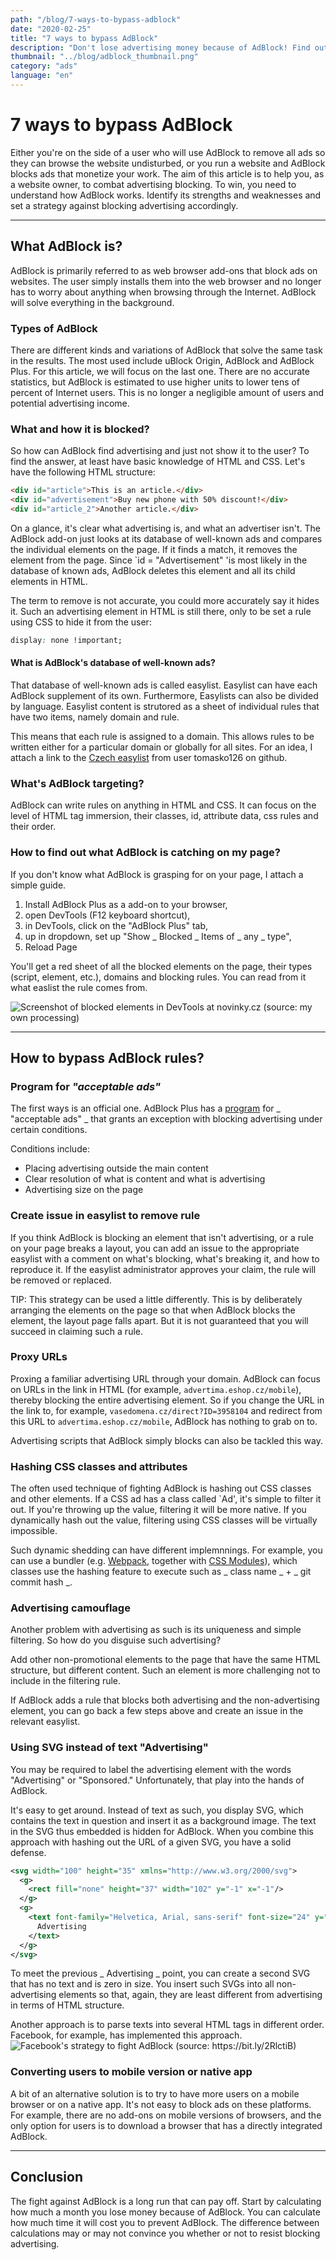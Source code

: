 ```yaml
---
path: "/blog/7-ways-to-bypass-adblock"
date: "2020-02-25"
title: "7 ways to bypass AdBlock"
description: "Don't lose advertising money because of AdBlock! Find out 7 ways you can defend yourself against AdBlock."
thumbnail: "../blog/adblock_thumbnail.png"
category: "ads"
language: "en"
---
```


# 7 ways to bypass AdBlock

Either you're on the side of a user who will use AdBlock to remove all ads so they can browse the website undisturbed, or you run a website and AdBlock blocks ads that monetize your work. The aim of this article is to help you, as a website owner, to combat advertising blocking. To win, you need to understand how AdBlock works. Identify its strengths and weaknesses and set a strategy against blocking advertising accordingly.

---

## What AdBlock is?

AdBlock is primarily referred to as web browser add-ons that block ads on websites. The user simply installs them into the web browser and no longer has to worry about anything when browsing through the Internet. AdBlock will solve everything in the background.

### Types of AdBlock

There are different kinds and variations of AdBlock that solve the same task in the results. The most used include uBlock Origin, AdBlock and AdBlock Plus. For this article, we will focus on the last one. There are no accurate statistics, but AdBlock is estimated to use higher units to lower tens of percent of Internet users. This is no longer a negligible amount of users and potential advertising income.

### What and how it is blocked?

So how can AdBlock find advertising and just not show it to the user? To find the answer, at least have basic knowledge of HTML and CSS. Let's have the following HTML structure:

```html
<div id="article">This is an article.</div>
<div id="advertisement">Buy new phone with 50% discount!</div>
<div id="article_2">Another article.</div>
```

On a glance, it's clear what advertising is, and what an advertiser isn't. The AdBlock add-on just looks at its database of well-known ads and compares the individual elements on the page. If it finds a match, it removes the element from the page. Since `id = "Advertisement" 'is most likely in the database of known ads, AdBlock deletes this element and all its child elements in HTML.

The term to remove is not accurate, you could more accurately say it hides it. Such an advertising element in HTML is still there, only to be set a rule using CSS to hide it from the user:

```css
display: none !important;
```

#### What is AdBlock's database of well-known ads?

That database of well-known ads is called easylist. Easylist can have each AdBlock supplement of its own. Furthermore, Easylists can also be divided by language. Easylist content is strutored as a sheet of individual rules that have two items, namely domain and rule.

This means that each rule is assigned to a domain. This allows rules to be written either for a particular domain or globally for all sites.
For an idea, I attach a link to the [Czech easylist](https://github.com/tomasko126/easylistczechandslovak/blob/master/filters.txt) from user tomasko126 on github.

### What's AdBlock targeting?

AdBlock can write rules on anything in HTML and CSS. It can focus on the level of HTML tag immersion, their classes, id, attribute data, css rules and their order.

### How to find out what AdBlock is catching on my page?

If you don't know what AdBlock is grasping for on your page, I attach a simple guide.

1. Install AdBlock Plus as a add-on to your browser,
2. open DevTools (F12 keyboard shortcut),
3. in DevTools, click on the "AdBlock Plus" tab,
4. up in dropdown, set up "Show _ Blocked _ Items of _ any _ type",
5. Reload Page

You'll get a red sheet of all the blocked elements on the page, their types (script, element, etc.), domains and blocking rules. You can read from it what easlist the rule comes from.

![Screenshot of blocked elements in DevTools at novinky.cz (source: my own processing)](../images/blog/adblock_devtools.png)

---

## How to bypass AdBlock rules?

### Program for _"acceptable ads"_

The first ways is an official one. AdBlock Plus has a [program](https://adblockplus.org/en/acceptable-ads) for _ "acceptable ads" _ that grants an exception with blocking advertising under certain conditions.

Conditions include:

- Placing advertising outside the main content
- Clear resolution of what is content and what is advertising
- Advertising size on the page

### Create issue in easylist to remove rule

If you think AdBlock is blocking an element that isn't advertising, or a rule on your page breaks a layout, you can add an issue to the appropriate easylist with a comment on what's blocking, what's breaking it, and how to reproduce it. If the easylist administrator approves your claim, the rule will be removed or replaced.

TIP: This strategy can be used a little differently. This is by deliberately arranging the elements on the page so that when AdBlock blocks the element, the layout page falls apart. But it is not guaranteed that you will succeed in claiming such a rule.

### Proxy URLs

Proxing a familiar advertising URL through your domain. AdBlock can focus on URLs in the link in HTML (for example, `advertima.eshop.cz/mobile`), thereby blocking the entire advertising element. So if you change the URL in the link to, for example, `vasedomena.cz/direct?ID=3958104` and redirect from this URL to `advertima.eshop.cz/mobile`, AdBlock has nothing to grab on to.

Advertising scripts that AdBlock simply blocks can also be tackled this way.

### Hashing CSS classes and attributes

The often used technique of fighting AdBlock is hashing out CSS classes and other elements. If a CSS ad has a class called `Ad', it's simple to filter it out. If you're throwing up the value, filtering it will be more native. If you dynamically hash out the value, filtering using CSS classes will be virtually impossible.

Such dynamic shedding can have different implemnnings. For example, you can use a bundler (e.g. [Webpack](https://webpack.js.org/), together with [CSS Modules](https://webpack.js.org/loaders/css-loader/#modules)), which classes use the hashing feature to execute such as _ class name _ + _ git commit hash _.

### Advertising camouflage

Another problem with advertising as such is its uniqueness and simple filtering. So how do you disguise such advertising?

Add other non-promotional elements to the page that have the same HTML structure, but different content. Such an element is more challenging not to include in the filtering rule.

If AdBlock adds a rule that blocks both advertising and the non-advertising element, you can go back a few steps above and create an issue in the relevant easylist.

### Using SVG instead of text "Advertising"

You may be required to label the advertising element with the words "Advertising" or "Sponsored." Unfortunately, that play into the hands of AdBlock.

It's easy to get around. Instead of text as such, you display SVG, which contains the text in question and insert it as a background image. The text in the SVG thus embedded is hidden for AdBlock. When you combine this approach with hashing out the URL of a given SVG, you have a solid defense.

```xml
<svg width="100" height="35" xmlns="http://www.w3.org/2000/svg">
  <g>
    <rect fill="none" height="37" width="102" y="-1" x="-1"/>
  </g>
  <g>
    <text font-family="Helvetica, Arial, sans-serif" font-size="24" y="24.5" x="2.5" stroke-width="0" stroke="#000" fill="#444">
      Advertising
    </text>
  </g>
</svg>
```

To meet the previous _ Advertising _ point, you can create a second SVG that has no text and is zero in size. You insert such SVGs into all non-advertising elements so that, again, they are least different from advertising in terms of HTML structure.

Another approach is to parse texts into several HTML tags in different order. Facebook, for example, has implemented this approach.
![ Facebook's strategy to fight AdBlock (source: https://bit.ly/2RlctiB)](../images/blog/facebook-adblock.jpeg)

### Converting users to mobile version or native app

A bit of an alternative solution is to try to have more users on a mobile browser or on a native app. It's not easy to block ads on these platforms. For example, there are no add-ons on mobile versions of browsers, and the only option for users is to download a browser that has a directly integrated AdBlock.

---

## Conclusion

The fight against AdBlock is a long run that can pay off. Start by calculating how much a month you lose money because of AdBlock. You can calculate how much time it will cost you to prevent AdBlock. The difference between calculations may or may not convince you whether or not to resist blocking advertising.
